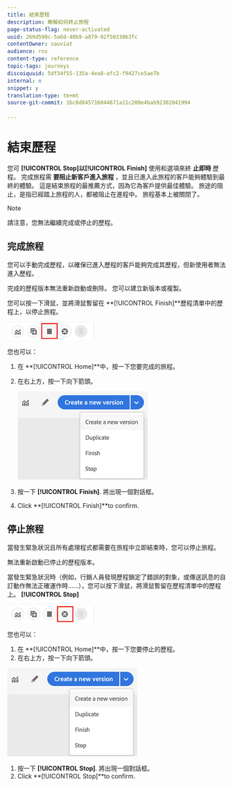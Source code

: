 ```yaml
---
title: 結束歷程
description: 瞭解如何終止旅程
page-status-flag: never-activated
uuid: 269d590c-5a6d-40b9-a879-02f5033863fc
contentOwner: sauviat
audience: rns
content-type: reference
topic-tags: journeys
discoiquuid: 5df34f55-135a-4ea8-afc2-f9427ce5ae7b
internal: n
snippet: y
translation-type: tm+mt
source-git-commit: 1bc8d845716044671a11c200e4bab92302841994

---
```



# 結束歷程

您可 **[!UICONTROL Stop]**以**[!UICONTROL Finish]** 使用和選項來終 **止即時** 歷程。 完成旅程需 **要阻止新客戶進入旅程** ，並且已進入此旅程的客戶能夠體驗到最終的體驗。 這是結束旅程的最推薦方式，因為它為客戶提供最佳體驗。 旅途的阻止，是指已經踏上旅程的人，都被阻止在進程中。 旅程基本上被關閉了。

>[!NOTE]
>
>請注意，您無法繼續完成或停止的歷程。

## 完成旅程

您可以手動完成歷程，以確保已進入歷程的客戶能夠完成其歷程，但新使用者無法進入歷程。

完成的歷程版本無法重新啟動或刪除。 您可以建立新版本或複製。

您可以按一下滑鼠，並將滑鼠暫留在 **[!UICONTROL Finish]**歷程清單中的歷程上，以停止旅程。

![](../assets/do-not-localize/journey-finish-quick-action.png)

您也可以：

1. 在 **[!UICONTROL Home]**中，按一下您要完成的旅程。
1. 在右上方，按一下向下箭頭。

   ![](../assets/finish_drop_down_list.png)

1. 按一下 **[!UICONTROL Finish]**. 將出現一個對話框。
1. Click **[!UICONTROL Finish]**to confirm.

## 停止旅程

當發生緊急狀況且所有處理程式都需要在旅程中立即結束時，您可以停止旅程。

無法重新啟動已停止的歷程版本。

當發生緊急狀況時（例如，行銷人員發現歷程鎖定了錯誤的對象，或傳送訊息的自訂動作無法正確運作時……），您可以按下滑鼠，將滑鼠暫留在歷程清單中的歷程上。 **[!UICONTROL Stop]**

![](../assets/do-not-localize/journey-stop-quick-action.png)

您也可以：

1. 在 **[!UICONTROL Home]**中，按一下您要停止的歷程。
1. 在右上方，按一下向下箭頭。

![](../assets/finish_drop_down_list.png)

1. 按一下 **[!UICONTROL Stop]**. 將出現一個對話框。
1. Click **[!UICONTROL Stop]**to confirm.
